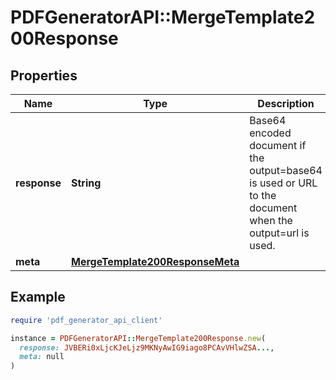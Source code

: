 # PDFGeneratorAPI::MergeTemplate200Response

## Properties

| Name | Type | Description | Notes |
| ---- | ---- | ----------- | ----- |
| **response** | **String** | Base64 encoded document if the output&#x3D;base64 is used or URL to the document when the output&#x3D;url is used. | [optional] |
| **meta** | [**MergeTemplate200ResponseMeta**](MergeTemplate200ResponseMeta.md) |  | [optional] |

## Example

```ruby
require 'pdf_generator_api_client'

instance = PDFGeneratorAPI::MergeTemplate200Response.new(
  response: JVBERi0xLjcKJeLjz9MKNyAwIG9iago8PCAvVHlwZSA...,
  meta: null
)
```

